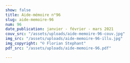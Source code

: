 ```yaml
---
show: false
title: Aide-mémoire n°96
slug: aide-memoire-96
num: 96
date_publication: janvier - février - mars 2021
couv_src: "/assets/uploads/aide-memoire-96-couv.jpg"
img_src: "/assets/uploads/aide-memoire-96-illu.jpg"
img_copyright: "© Florian Stephant"
pdf_src: "/assets/uploads/aide-memoire-96.pdf"

---
```

  